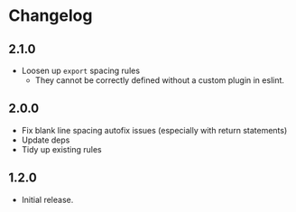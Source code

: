 # Changelog

## 2.1.0
- Loosen up `export` spacing rules
  - They cannot be correctly defined without a custom plugin in eslint.

## 2.0.0

- Fix blank line spacing autofix issues (especially with return statements)
- Update deps
- Tidy up existing rules

## 1.2.0

- Initial release.